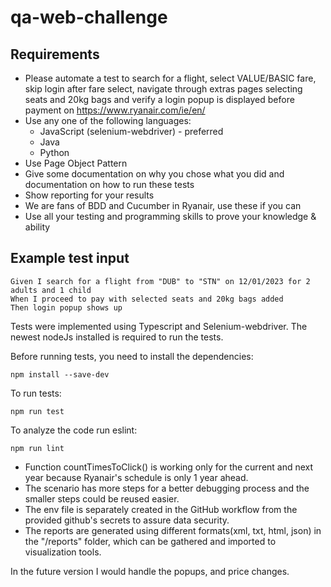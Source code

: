 # qa-web-challenge
## Requirements
- Please automate a test to search for a flight, select VALUE/BASIC fare, skip login after fare select, navigate through extras pages selecting seats and 20kg bags and verify a login popup is displayed before payment on https://www.ryanair.com/ie/en/
- Use any one of the following languages:
  - JavaScript (selenium-webdriver) - preferred
  - Java
  - Python
- Use Page Object Pattern
- Give some documentation on why you chose what you did and documentation on how to run these tests
- Show reporting for your results
- We are fans of BDD and Cucumber in Ryanair, use these if you can
- Use all your testing and programming skills to prove your knowledge & ability

## Example test input
```
Given I search for a flight from "DUB" to "STN" on 12/01/2023 for 2 adults and 1 child
When I proceed to pay with selected seats and 20kg bags added
Then login popup shows up
```



Tests were implemented using Typescript and Selenium-webdriver.
The newest nodeJs installed is required to run the tests.

Before running tests, you need to install the dependencies:
```
npm install --save-dev
```
To run tests:
```
npm run test
```
To analyze the code run eslint:
```
npm run lint
```

* Function countTimesToClick() is working only for the current and next year because Ryanair's schedule is only 1 year ahead.
* The scenario has more steps for a better debugging process and the smaller steps could be reused easier.
* The env file is separately created in the GitHub workflow from the provided github's secrets to assure data security.
* The reports are generated using different formats(xml, txt, html, json) in the "/reports" folder, which can be gathered and imported to visualization tools.

In the future version I would handle the popups, and price changes.